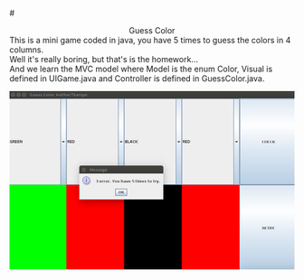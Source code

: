 #<center>Guess Color</center>
This is a mini game coded in java, you have 5 times to guess the colors in 4 columns.<br/>
Well it's really boring, but that's is the homework... <br/>
And we learn the MVC model where Model is the enum Color, Visual is defined in UIGame.java and Controller is defined in GuessColor.java.<br/>

<img src="https://github.com/yuxinvalo/GuessColor/blob/master/screenshot.png" alt="screenshot of GuessColor"/>
